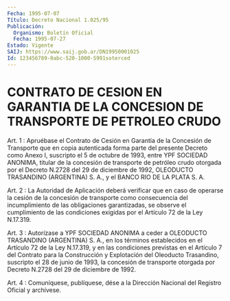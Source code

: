 ```yaml
---
Fecha: 1995-07-07
Título: Decreto Nacional 1.025/95
Publicación:
  Organismo: Boletín Oficial
  Fecha: 1995-07-27
Estado: Vigente
SAIJ: https://www.saij.gob.ar/DN19950001025
Id: 123456789-0abc-520-1000-5991soterced
---
```

# CONTRATO DE CESION EN GARANTIA DE LA CONCESION DE TRANSPORTE DE PETROLEO CRUDO

<a id="1"></a>
Art.  1  :  Apruébase  el Contrato de Cesión en Garantía de la Concesión de Transporte que en  copia  autenticada  forma parte del presente Decreto como Anexo I, suscripto el 5 de octubre  de  1993, entre  YPF  SOCIEDAD ANONIMA, titular de la concesión de transporte de  petróleo crudo  otorgada  por  el  Decreto  N.2728  del  29  de diciembre  de  1992,  OLEODUCTO  TRASANDINO (ARGENTINA) S. A., y el BANCO RIO DE LA PLATA S. A.

<a id="2"></a>
Art.  2  :  La Autoridad de Aplicación deberá verificar que en caso de operarse la  cesión  de  la  concesión  de  transporte como consecuencia  del  incumplimiento de las obligaciones garantizadas, se observe el cumplimiento  de  las  condiciones  exigidas  por  el Artículo 72 de la Ley N.17.319.

<a id="3"></a>
Art. 3 : Autorízase a YPF SOCIEDAD ANONIMA a ceder a OLEODUCTO TRASANDINO  (ARGENTINA)  S.  A., en los términos establecidos en el Artículo 72 de la Ley N.17.319,  y  en las condiciones previstas en el Artículo 7 del Contrato para la Construcción  y  Explotación del Oleoducto  Trasandino,  suscripto  el  28  de  junio  de  1993,  la concesión  de  transporte  otorgada  por  Decreto N.2728 del 29  de diciembre de 1992.

<a id="4"></a>
Art. 4 : Comuníquese, publíquese, dése a la Dirección Nacional del Registro Oficial y archívese.
